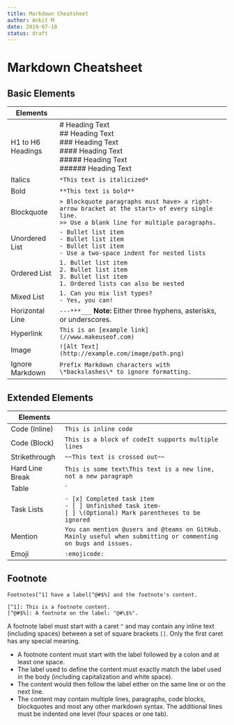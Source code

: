 ```yaml
---
title: Markdown Cheatsheet
author: Ankit M
date: 2019-07-18
status: draft
---
```




# Markdown Cheatsheet

## Basic Elements

| Elements    |                                                              |
| --------------------- | ------------------------------------------------------------ |
| H1 to H6 Headings     |# Heading Text <br />## Heading Text <br />### Heading Text <br />#### Heading Text <br />##### Heading Text <br />###### Heading Text |
| Italics               | `*This text is italicized*`                                  |
| Bold                  | `**This text is bold**`                                      |
| Blockquote            | `> Blockquote paragraphs must have> a right-arrow bracket at the start> of every single line.`<br />`>> Use a blank line for multiple paragraphs.` |
| Unordered List        | `- Bullet list item`<br />`- Bullet list item`<br />`- Bullet list item`  <br />`- Use a two-space indent for nested lists` |
| Ordered List          | `1. Bullet list item` <br />`2. Bullet list item` <br />`3. Bullet list item  ` <br />`1. Ordered lists can also be nested` |
| Mixed List            | `1. Can you mix list types?  ` <br />`- Yes, you can!`         |
| Horizontal Line       | `---***___`  **Note:** Either three hyphens, asterisks, or underscores. |
| Hyperlink             | `This is an [example link](//www.makeuseof.com)`             |
| Image                 | `![Alt Text](http://example.com/image/path.png)`             |
| Ignore Markdown       | `Prefix Markdown characters with \*backslashes\* to ignore formatting.` |

## Extended Elements


|Elements |  |
|---|---|
| Code (Inline)         | ``This is inline code``                                      |
| Code (Block)          | ````This is a block of codeIt supports multiple lines````    |
| Strikethrough         | `~~This text is crossed out~~`                               |
| Hard Line Break       | `This is some text\This text is a new line, not a new paragraph` |
| Table                 | `| First Header | Second Header || ------------ | ------------- || Content cell 1 | Content cell 2 || Content column 1 | Content column 2 |`  **Note:** Preceding blank line is necessary. |
| Task Lists            | `- [x] Completed task item `<br /> `- [ ] Unfinished task item- ` <br />`[ ] \(Optional) Mark parentheses to be ignored` |
| Mention               | `You can mention @users and @teams on GitHub. Mainly useful when submitting or commenting on bugs and issues.` |
| Emoji                 | `:emojicode:`                                                |

## Footnote

```
Footnotes[^1] have a label[^@#$%] and the footnote's content.

[^1]: This is a footnote content.
[^@#$%]: A footnote on the label: "@#\$%".
```

A footnote label must start with a caret `^` and may contain any inline text (including spaces) between a set of square brackets `[]`. Only the first caret has any special meaning.

- A footnote content must start with the label followed by a colon and at least one space. 
- The label used to define the content must exactly match the label used in the body (including capitalization and white space). 
- The content would then follow the label either on the same line or on the next line. 
- The content may contain multiple lines, paragraphs, code blocks, blockquotes and most any other markdown syntax. The additional lines must be indented one level (four spaces or one tab).




